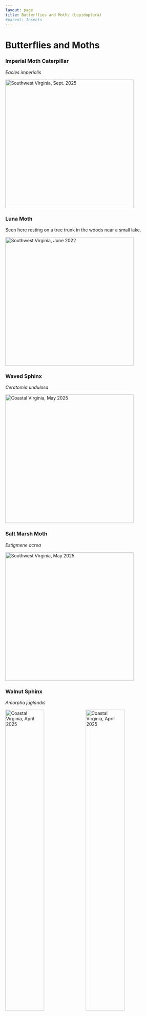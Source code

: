```yaml
---
layout: page
title: Butterflies and Moths (Lepidoptera)
#parent: Insects
---
```


# Butterflies and Moths

### Imperial Moth Caterpillar
*Eacles imperialis*

<img src="{{site.baseurl}}/assets/images/Lepidoptera/Imperial Moth.jpg" title="Southwest Virginia, Sept. 2025" width="400"/>

### Luna Moth

Seen here resting on a tree trunk in the woods near a small lake.

<!-- ![Luna Moth](/assets/images/Luna_Moth.jpg) -->
<img src="../../assets/images/Lepidoptera/Luna Moth.jpg" title="Southwest Virginia, June 2022" width="400"/>

### Waved Sphinx
*Ceratomia undulosa*

<img src="../../assets/images/Lepidoptera/Waved Sphinx.jpg" title="Coastal Virginia, May 2025" width="400"/>

### Salt Marsh Moth
*Estigmene acrea*

<img src="../../assets/images/Lepidoptera/Salt Marsh Moth.jpg" title="Southwest Virginia, May 2025" width="400"/>

### Walnut Sphinx
*Amorpha juglandis*

<img src="../../assets/images/Lepidoptera/Walnut Sphinx Side.jpg" title="Coastal Virginia, April 2025" width="49%"/>
<img src="../../assets/images/Lepidoptera/Walnut Sphinx Top.jpg" title="Coastal Virginia, April 2025" width="49%"/>

### Fiery Skipper
*Hylephila phyleus*

<img src="../../assets/images/Lepidoptera/Fiery Skipper.jpg" title="Southwest Virginia, Aug. 2025" width="60%"/>

### Spiny Oak-slug Moth
*Euclea delphinii*

<img src="../../assets/images/Lepidoptera/Spiny Oak-slug.jpg" title="Coastal Virginia, Oct. 2024" width="60%"/>

### Tulip-tree Silkmoth
*Callosamia angulifera*

<img src="../../assets/images/Lepidoptera/Tulip-tree Silkmoth.jpg" title="Coastal Virginia, Sept. 2024" width="60%"/>

### Ruby Tiger Moth
*Phragmatobia fuliginosa*

<img src="../../assets/images/Lepidoptera/Ruby Tiger Moth.jpg" title="Croatia, June 2025" width="60%"/>

### Milkweed Tussock Moth
*Euchaetes egle*

<img src="../../assets/images/Lepidoptera/Milkweed Tussock Moth.jpg" title="Southwest Virginia, Aug. 2024" width="49%"/>
<img src="../../assets/images/Lepidoptera/Milkweed Tussock Moth2.jpg" title="Southwest Virginia, Aug. 2025" width="49%"/>

### Carpenterworm Moth
*???*

<img src="../../assets/images/Lepidoptera/Carpenterworm Moth.jpeg" title="Croatia, June 2025" width="60%"/>

### Blinded Sphinx
*Paonias excaecata*

<img src="../../assets/images/Lepidoptera/Blinded Sphinx.jpg" title="Southwest Virginia, May 2025" width="60%"/>

### Crowned Slug Moth
*Isa textula*

<img src="../../assets/images/Lepidoptera/Crowned Slug Moth.jpg" title="Coastal Virginia, Oct. 2023" width="60%"/>

### European Comma
*Polygonia c-album*

<img src="../../assets/images/Lepidoptera/European Comma.jpg" title="Bosnia, June 2025" width="60%"/>

### *Melitaea species*

<img src="../../assets/images/Lepidoptera/Melitaea species.jpg" title="Bosnia, June 2025" width="60%"/>

### Polyphemus Moth
*Antheraea polyphemus*

<img src="../../assets/images/Lepidoptera/Polyphemus Moth.jpg" title="Southwest Virginia, July 2025" width="49%"/>
<img src="../../assets/images/Lepidoptera/Polyphemus Moth Caterpillar.jpg" title="Coastal Virginia, Oct. 2023" width="49%"/>
<img src="../../assets/images/Lepidoptera/Polyphemus Moth Head.jpg" title="Coastal Virginia, Aug. 2023" width="60%"/>

### Ailanthus Webworm Moth
*Atteva aurea*

<img src="../../assets/images/Lepidoptera/Ailanthus Webworm Moth.jpg" title="Southwest Virginia, July 2024" width="60%"/>

### Cecropia Moth
*Hyalophora cecropia*

<img src="../../assets/images/Lepidoptera/Cecropia Moth Caterpillar.jpg" title="Southwest Virginia, July 2021" width="60%"/>
<img src="../../assets/images/Lepidoptera/Cecropia Moth.jpg" title="Southwest Virginia, June 2025" width="60%"/>

### Eight-spotted Forester Moth
*lypia octomaculata*

<img src="../../assets/images/Lepidoptera/Eight-spotted Forester Moth.jpg" title="Southwest Virginia, June 2022" width="60%"/>

### Monarch
*Danaus plexippus*

<img src="../../assets/images/Lepidoptera/Monarch Butterfly.jpg" title="Southwest Virginia, Aug. 2025" width="49%"/>
<img src="../../assets/images/Lepidoptera/Monarch Butterfly2.jpg" title="Southwest Virginia, Aug. 2022" width="49%"/>
<img src="../../assets/images/Lepidoptera/Monarch Caterpillar.jpg" title="Southwest Virginia, Sept. 2025" width="60%"/>

### Common Brimstone
*Gonepteryx rhamni*

<img src="../../assets/images/Lepidoptera/Common Brimstone.jpg" title="Bosnia, June 2025" width="60%"/>

### Summer Azure
*Celastrina neglecta*

<img src="../../assets/images/Lepidoptera/Summer Azure.jpg" title="Southwest Virginia, June 2025" width="60%"/>

### Painted Lady
*Vanessa cardui*

<img src="../../assets/images/Lepidoptera/Painted Lady.jpg" title="Southwest Virginia, July 2025" width="60%"/>


### Saddleback Caterpillar
*Acharia stimulea*

<img src="../../assets/images/Lepidoptera/Saddleback Caterpillar.jpg" title="Southwest Virginia, Sept. 2025" width="60%"/>

### Pipevine Swallowtail
*Battus philenor*

<img src="../../assets/images/Lepidoptera/Pipevine Swallowtail.jpg" title="Southwest Virginia, July 2025" width="49%"/>
<img src="../../assets/images/Lepidoptera/Pipevine Swallowtail Caterpillar.jpg" title="Central Kentucky, July 2024" width="49%"/>

### Snowberry Clearwing
*Hemaris diffinis*

a.k.a. hummingbird moth or flying lobster

<img src="../../assets/images/Lepidoptera/Snowberry Clearwing.jpg" title="Southwest Virginia, Aug. 2022" width="49%"/>
<img src="../../assets/images/Lepidoptera/Snowberry Clearwing2.jpg" title="Southwest Virginia, Aug. 2025" width="49%"/>

### Witch Hazel Dagger
*Acronict hamamelis*

<img src="../../assets/images/Lepidoptera/Witch Hazel Dagger.jpg" title="Southwest Virginia, Aug. 2021" width="60%"/>

### Gray Hairstreak
*Strymon melinus*

<img src="../../assets/images/Lepidoptera/Gray Hairstreak.jpg" title="Southwest Virginia, Aug. 2025" width="60%"/>

### Banded Tussock Moth
*Halysidota tessellaris*

<img src="../../assets/images/Lepidoptera/Banded Tussock Moth Caterpillar.jpg" title="Southwest Virginia, Sept. 2025" width="49%"/>
<img src="../../assets/images/Lepidoptera/Banded Tussock Moth Caterpillar2.jpg" title="Coastal Virginia, November 2023" width="49%"/>

### Ilia Underwing
*Catocala ilia*

<img src="../../assets/images/Lepidoptera/Ilia Underwing Caterpillar.jpg" title="Southwest Virginia, Aug. 2022" width="60%"/>

### Unknown
*???*

<img src="../../assets/images/Lepidoptera/Unidentified2.jpg" title="Coastal Virginia, April 2024" width="60%"/>

### Definite Tussock Moth
*Orgyia definita*

<img src="../../assets/images/Lepidoptera/Definite Tussock Moth.jpg" title="Southwest Virginia, Aug. 2022" width="60%"/>


### Cabbage White
*Pieris rapae*

<img src="../../assets/images/Lepidoptera/Cabbage White.jpg" title="Southwest Virginia, Aug. 2022" width="60%"/>


### Harnessed Tiger Moth
*Apantesis phalerata*

<img src="../../assets/images/Lepidoptera/Harnessed Tiger Moth.jpg" title="Southwest Virginia, May 2023" width="60%"/>

### Eastern Tiger Swallowtail
*Papilio Glaucus*

<img src="../../assets/images/Lepidoptera/Tiger Swallowtail.jpg" title="Southwest Virginia, May 2023" width="60%"/>

### Chickweed Geometer Moth
*Haematopis grataria*

<img src="../../assets/images/Lepidoptera/Chickweed Geometer Moth.jpg" title="Southwest Virginia, Aug. 2023" width="60%"/>


### Rustic Sphinx
*Manduca rustica*

<img src="../../assets/images/Lepidoptera/Rustic Sphinx Caterpillar.jpg" title="Southwest Virginia, Sept. 2023" width="60%"/>

### White-marked Tussock Moth
*Orgyia leucostigma*

<img src="../../assets/images/Lepidoptera/White-marked Tussock Moth.jpg" title="Southwest Virginia, Sept. 2023" width="60%"/>

### Red-washed Prominent
*Oedemasia semirufescens*

<img src="../../assets/images/Lepidoptera/Red-washed Prominent.jpg" title="Southwest Virginia, Oct. 2023" width="60%"/>

### Skiff Moth
*Prolimacodes badia*

<img src="../../assets/images/Lepidoptera/Skiff Moth Catterpillar.jpg" title="Coastal Virginia, Oct. 2023" width="60%"/>

### Buck Moth
*Hemileuca maia*

<img src="../../assets/images/Lepidoptera/Buck Moth Caterpillar1.jpg" title="Southwest Virginia, June 2024" width="49%"/>
<img src="../../assets/images/Lepidoptera/Buck Moth Caterpillar2.jpg" title="Southwest Virginia, July 2024" width="49%"/>

### Orange-humbed Mapleworm Moth
*Symmerista species*

<img src="../../assets/images/Lepidoptera/Orange-humped Mapleworm Moth.jpg" title="Coastal Virginia, Oct. 2023" width="60%"/>

### Hackberry Emperor
*Asterocampa celtis*

<img src="../../assets/images/Lepidoptera/Hackberry Emperor.jpg" title="Central Kentucky, July 2024" width="60%"/>

### Great Spangled Fritillary
*Speyeria cybele*

<img src="../../assets/images/Lepidoptera/Great Spangled Fritillary.jpg" title="Southwest Virginia, June 2024" width="60%"/>

### Small-eyed Sphinx
*Paonias myops*

<img src="../../assets/images/Lepidoptera/Small-eyed Sphinx.jpg" title="Southwest Virginia, May 2019" width="60%"/>




